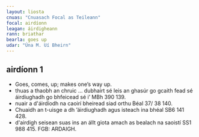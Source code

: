 ```yaml
---
layout: liosta
cnuas: "Cnuasach Focal as Teileann"
focal: airdíonn
leagan: áirdigheann
rann: briathar 
bearla: goes up
udar: "Úna M. Uí Bheirn"
---
```


## airdíonn 1 

* Goes, comes, up; makes one’s way up.
* thuas a thaobh an chruic … dubhairt sé leis an
ghasúr go gcaith fead sé áirdiughadh go bhfeicead
sé i’ MBh 390 139. 
* nuair a d'áirdíodh na caoirí bheiread siad orthu 
Béal 37/ 38 140. 
* Chuaidh an t-uisge a dh ’áirdiughadh agus isteach ina bhéal SB6
141 428. 
* d'airdigh seisean suas ins an állt giota amach as 
bealach na saoistí SS1 988 415. FGB: ARDAIGH.

